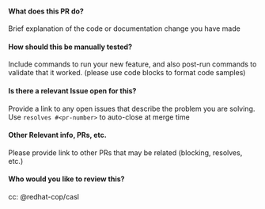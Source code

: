 #### What does this PR do?
Brief explanation of the code or documentation change you have made

#### How should this be manually tested?
Include commands to run your new feature, and also post-run commands to validate that it worked. (please use code blocks to format code samples)

#### Is there a relevant Issue open for this?
Provide a link to any open issues that describe the problem you are solving.
Use `resolves #<pr-number>` to auto-close at merge time

#### Other Relevant info, PRs, etc.
Please provide link to other PRs that may be related (blocking, resolves, etc.)

#### Who would you like to review this?
cc: @redhat-cop/casl

